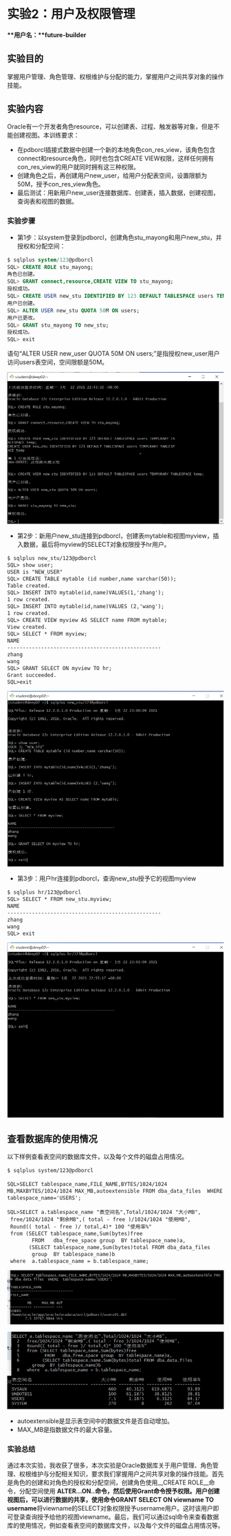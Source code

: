 # 实验2：用户及权限管理

#### **用户名：**future-builder

## 实验目的

掌握用户管理、角色管理、权根维护与分配的能力，掌握用户之间共享对象的操作技能。

## 实验内容

Oracle有一个开发者角色resource，可以创建表、过程、触发器等对象，但是不能创建视图。本训练要求：

- 在pdborcl插接式数据中创建一个新的本地角色con_res_view，该角色包含connect和resource角色，同时也包含CREATE VIEW权限，这样任何拥有con_res_view的用户就同时拥有这三种权限。
- 创建角色之后，再创建用户new_user，给用户分配表空间，设置限额为50M，授予con_res_view角色。
- 最后测试：用新用户new_user连接数据库、创建表，插入数据，创建视图，查询表和视图的数据。

### 实验步骤

- 第1步：以system登录到pdborcl，创建角色stu_mayong和用户new_stu，并授权和分配空间：

```sql
$ sqlplus system/123@pdborcl
SQL> CREATE ROLE stu_mayong;
角色已创建。
SQL> GRANT connect,resource,CREATE VIEW TO stu_mayong;
授权成功。
SQL> CREATE USER new_stu IDENTIFIED BY 123 DEFAULT TABLESPACE users TEMPORARY TABLESPACE temp;
用户已创建。
SQL> ALTER USER new_stu QUOTA 50M ON users;
用户已更改。
SQL> GRANT stu_mayong TO new_stu;
授权成功。
SQL> exit
```

语句“ALTER USER new_user QUOTA 50M ON users;”是指授权new_user用户访问users表空间，空间限额是50M。

![image-20210322225501434](readme.assets/image-20210322225501434.png)

- 第2步：新用户new_stu连接到pdborcl，创建表mytable和视图myview，插入数据，最后将myview的SELECT对象权限授予hr用户。

```
$ sqlplus new_stu/123@pdborcl
SQL> show user;
USER is "NEW_USER"
SQL> CREATE TABLE mytable (id number,name varchar(50));
Table created.
SQL> INSERT INTO mytable(id,name)VALUES(1,'zhang');
1 row created.
SQL> INSERT INTO mytable(id,name)VALUES (2,'wang');
1 row created.
SQL> CREATE VIEW myview AS SELECT name FROM mytable;
View created.
SQL> SELECT * FROM myview;
NAME
--------------------------------------------------
zhang
wang
SQL> GRANT SELECT ON myview TO hr;
Grant succeeded.
SQL>exit
```

![image-20210322230230123](readme.assets/image-20210322230230123.png)

- 第3步：用户hr连接到pdborcl，查询new_stu授予它的视图myview

```
$ sqlplus hr/123@pdborcl
SQL> SELECT * FROM new_stu.myview;
NAME
--------------------------------------------------
zhang
wang
SQL> exit
```

![image-20210322230410885](readme.assets/image-20210322230410885.png)

## 查看数据库的使用情况

以下样例查看表空间的数据库文件，以及每个文件的磁盘占用情况。

```
$ sqlplus system/123@pdborcl

SQL>SELECT tablespace_name,FILE_NAME,BYTES/1024/1024 MB,MAXBYTES/1024/1024 MAX_MB,autoextensible FROM dba_data_files  WHERE  tablespace_name='USERS';

SQL>SELECT a.tablespace_name "表空间名",Total/1024/1024 "大小MB",
 free/1024/1024 "剩余MB",( total - free )/1024/1024 "使用MB",
 Round(( total - free )/ total,4)* 100 "使用率%"
 from (SELECT tablespace_name,Sum(bytes)free
        FROM   dba_free_space group  BY tablespace_name)a,
       (SELECT tablespace_name,Sum(bytes)total FROM dba_data_files
        group  BY tablespace_name)b
 where  a.tablespace_name = b.tablespace_name;
```

![image-20210322230704256](readme.assets/image-20210322230704256.png)

![image-20210322230814803](readme.assets/image-20210322230814803.png)

- autoextensible是显示表空间中的数据文件是否自动增加。
- MAX_MB是指数据文件的最大容量。

### 实验总结

​	通过本次实验，我收获了很多，本次实验是Oracle数据库关于用户管理、角色管理、权根维护与分配相关知识，要求我们掌握用户之间共享对象的操作技能。首先是角色的创建和对角色的授权和分配空间，创建角色使用__CREATE ROLE__命令，分配空间使用 **ALTER...ON..**命令，然后使用Grant命令授予权限。用户创建视图后，可以进行数据的共享，使用命令**GRANT SELECT ON viewname TO username**将viewname的SELECT对象权限授予username用户。这时该用户即可登录查询授予给他的视图viewname。最后，我们可以通过sql命令来查看数据库的使用情况，例如查看表空间的数据库文件，以及每个文件的磁盘占用情况等。